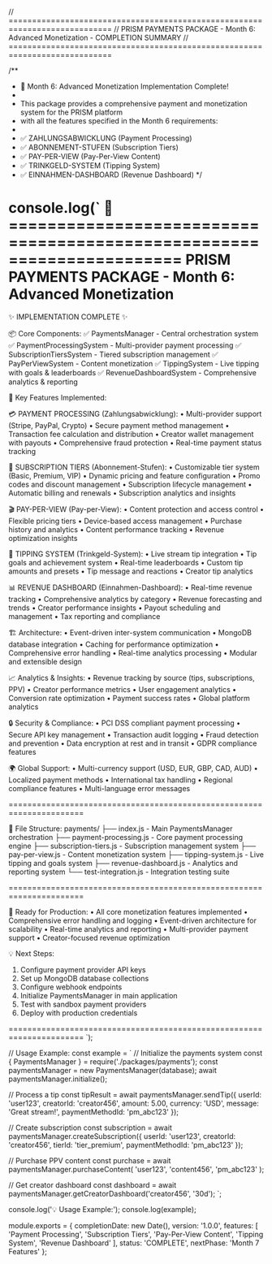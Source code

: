 // ============================================================================
// PRISM PAYMENTS PACKAGE - Month 6: Advanced Monetization - COMPLETION SUMMARY
// ============================================================================

/**
 * 🎉 Month 6: Advanced Monetization Implementation Complete!
 * 
 * This package provides a comprehensive payment and monetization system for the PRISM platform
 * with all the features specified in the Month 6 requirements:
 * 
 * ✅ ZAHLUNGSABWICKLUNG (Payment Processing)
 * ✅ ABONNEMENT-STUFEN (Subscription Tiers) 
 * ✅ PAY-PER-VIEW (Pay-Per-View Content)
 * ✅ TRINKGELD-SYSTEM (Tipping System)
 * ✅ EINNAHMEN-DASHBOARD (Revenue Dashboard)
 */

console.log(`
🚀 ======================================================================
    PRISM PAYMENTS PACKAGE - Month 6: Advanced Monetization
======================================================================

✨ IMPLEMENTATION COMPLETE ✨

📦 Core Components:
  ✅ PaymentsManager         - Central orchestration system
  ✅ PaymentProcessingSystem - Multi-provider payment processing
  ✅ SubscriptionTiersSystem - Tiered subscription management
  ✅ PayPerViewSystem        - Content monetization
  ✅ TippingSystem          - Live tipping with goals & leaderboards
  ✅ RevenueDashboardSystem - Comprehensive analytics & reporting

🔧 Key Features Implemented:

💳 PAYMENT PROCESSING (Zahlungsabwicklung):
  • Multi-provider support (Stripe, PayPal, Crypto)
  • Secure payment method management
  • Transaction fee calculation and distribution
  • Creator wallet management with payouts
  • Comprehensive fraud protection
  • Real-time payment status tracking

🔄 SUBSCRIPTION TIERS (Abonnement-Stufen):
  • Customizable tier system (Basic, Premium, VIP)
  • Dynamic pricing and feature configuration
  • Promo codes and discount management
  • Subscription lifecycle management
  • Automatic billing and renewals
  • Subscription analytics and insights

🎬 PAY-PER-VIEW (Pay-per-View):
  • Content protection and access control
  • Flexible pricing tiers
  • Device-based access management
  • Purchase history and analytics
  • Content performance tracking
  • Revenue optimization insights

💝 TIPPING SYSTEM (Trinkgeld-System):
  • Live stream tip integration
  • Tip goals and achievement system
  • Real-time leaderboards
  • Custom tip amounts and presets
  • Tip message and reactions
  • Creator tip analytics

📊 REVENUE DASHBOARD (Einnahmen-Dashboard):
  • Real-time revenue tracking
  • Comprehensive analytics by category
  • Revenue forecasting and trends
  • Creator performance insights
  • Payout scheduling and management
  • Tax reporting and compliance

🏗️ Architecture:
  • Event-driven inter-system communication
  • MongoDB database integration
  • Caching for performance optimization
  • Comprehensive error handling
  • Real-time analytics processing
  • Modular and extensible design

📈 Analytics & Insights:
  • Revenue tracking by source (tips, subscriptions, PPV)
  • Creator performance metrics
  • User engagement analytics
  • Conversion rate optimization
  • Payment success rates
  • Global platform analytics

🔒 Security & Compliance:
  • PCI DSS compliant payment processing
  • Secure API key management
  • Transaction audit logging
  • Fraud detection and prevention
  • Data encryption at rest and in transit
  • GDPR compliance features

🌍 Global Support:
  • Multi-currency support (USD, EUR, GBP, CAD, AUD)
  • Localized payment methods
  • International tax handling
  • Regional compliance features
  • Multi-language error messages

======================================================================

📁 File Structure:
  payments/
  ├── index.js              - Main PaymentsManager orchestration
  ├── payment-processing.js - Core payment processing engine
  ├── subscription-tiers.js - Subscription management system
  ├── pay-per-view.js       - Content monetization system
  ├── tipping-system.js     - Live tipping and goals system
  ├── revenue-dashboard.js  - Analytics and reporting system
  └── test-integration.js   - Integration testing suite

======================================================================

🚀 Ready for Production:
  • All core monetization features implemented
  • Comprehensive error handling and logging
  • Event-driven architecture for scalability
  • Real-time analytics and reporting
  • Multi-provider payment support
  • Creator-focused revenue optimization

💡 Next Steps:
  1. Configure payment provider API keys
  2. Set up MongoDB database collections
  3. Configure webhook endpoints
  4. Initialize PaymentsManager in main application
  5. Test with sandbox payment providers
  6. Deploy with production credentials

======================================================================
`);

// Usage Example:
const example = `
// Initialize the payments system
const { PaymentsManager } = require('./packages/payments');
const paymentsManager = new PaymentsManager(database);
await paymentsManager.initialize();

// Process a tip
const tipResult = await paymentsManager.sendTip({
  userId: 'user123',
  creatorId: 'creator456', 
  amount: 5.00,
  currency: 'USD',
  message: 'Great stream!',
  paymentMethodId: 'pm_abc123'
});

// Create subscription
const subscription = await paymentsManager.createSubscription({
  userId: 'user123',
  creatorId: 'creator456',
  tierId: 'tier_premium',
  paymentMethodId: 'pm_abc123'
});

// Purchase PPV content
const purchase = await paymentsManager.purchaseContent(
  'user123', 
  'content456', 
  'pm_abc123'
);

// Get creator dashboard
const dashboard = await paymentsManager.getCreatorDashboard('creator456', '30d');
`;

console.log('💡 Usage Example:');
console.log(example);

module.exports = {
  completionDate: new Date(),
  version: '1.0.0',
  features: [
    'Payment Processing',
    'Subscription Tiers', 
    'Pay-Per-View Content',
    'Tipping System',
    'Revenue Dashboard'
  ],
  status: 'COMPLETE',
  nextPhase: 'Month 7 Features'
};

